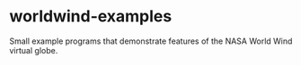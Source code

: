 worldwind-examples
==================

Small example programs that demonstrate features of the NASA World Wind virtual globe.
